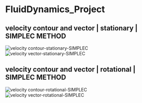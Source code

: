 # FluidDynamics_Project

## velocity contour and vector | stationary | SIMPLEC METHOD
![velocity contour-stationary-SIMPLEC](https://user-images.githubusercontent.com/62106560/177657986-5edf28dd-47b2-4e55-b1ac-5000176a05b5.PNG)
![velocity vector-stationary-SIMPLEC](https://user-images.githubusercontent.com/62106560/177657999-7d7780e6-90a8-4a97-b7e6-da406d868c73.PNG)

## velocity contour and vector | rotational | SIMPLEC METHOD
![velocity contour-rotational-SIMPLEC](https://user-images.githubusercontent.com/62106560/177658010-8f8cb01a-452d-4429-846e-daf7a1fd6990.PNG)
![velocity vector-rotational-SIMPLEC](https://user-images.githubusercontent.com/62106560/177658018-0442a213-5cf4-4ebf-a97b-d83e584b9c95.PNG)
